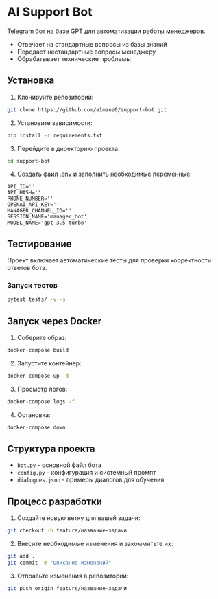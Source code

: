 # AI Support Bot

Telegram бот на базе GPT для автоматизации работы менеджеров.
- Отвечает на стандартные вопросы из базы знаний
- Передает нестандартные вопросы менеджеру
- Обрабатывает технические проблемы

## Установка

1. Клонируйте репозиторий:
```bash
git clone https://github.com/a1manz0/support-bot.git
```
2. Установите зависимости:
```bash
pip install -r requirements.txt
```
3. Перейдите в директорию проекта:
```bash
cd support-bot
```
4. Создать файл .env и заполнить необходимые переменные:
```
API_ID=''
API_HASH=''
PHONE_NUMBER=''
OPENAI_API_KEY=''
MANAGER_CHANNEL_ID=''
SESSION_NAME='manager_bot'
MODEL_NAME='gpt-3.5-turbo'
```

## Тестирование

Проект включает автоматические тесты для проверки корректности ответов бота.

### Запуск тестов

```bash
pytest tests/ -v -s
```

## Запуск через Docker

1. Соберите образ:
```bash
docker-compose build
```

2. Запустите контейнер:
```bash
docker-compose up -d
```

3. Просмотр логов:
```bash
docker-compose logs -f
```

4. Остановка:
```bash
docker-compose down
```

## Структура проекта

- `bot.py` - основной файл бота
- `config.py` - конфигурация и системный промпт
- `dialogues.json` - примеры диалогов для обучения

## Процесс разработки

1. Создайте новую ветку для вашей задачи:
```bash
git checkout -b feature/название-задачи
```

2. Внесите необходимые изменения и закоммитьте их:
```bash
git add .
git commit -m "Описание изменений"
```

3. Отправьте изменения в репозиторий:
```bash
git push origin feature/название-задачи
```
